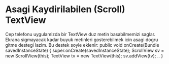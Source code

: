 # Asagi Kaydirilabilen (Scroll) TextView

Cep telefonu uygulamizda bir TextView duz metin basabilmemizi
saglar. Ekrana sigmayacak kadar buyuk metinleri gosterebilmek icin
asagi dogru gitme destegi lazim. Bu destek soyle eklenir: public void
onCreate(Bundle savedInstanceState) {
super.onCreate(savedInstanceState); ScrollView sv = new
ScrollView(this); TextView tv = new TextView(this); sv.addView(tv);
.. }




